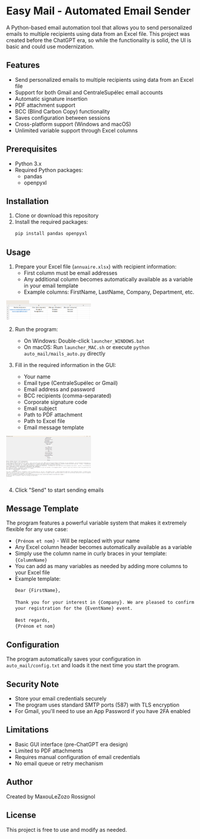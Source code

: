 # Easy Mail - Automated Email Sender

A Python-based email automation tool that allows you to send personalized emails to multiple recipients using data from an Excel file. This project was created before the ChatGPT era, so while the functionality is solid, the UI is basic and could use modernization.

## Features

- Send personalized emails to multiple recipients using data from an Excel file
- Support for both Gmail and CentraleSupélec email accounts
- Automatic signature insertion
- PDF attachment support
- BCC (Blind Carbon Copy) functionality
- Saves configuration between sessions
- Cross-platform support (Windows and macOS)
- Unlimited variable support through Excel columns

## Prerequisites

- Python 3.x
- Required Python packages:
  - pandas
  - openpyxl

## Installation

1. Clone or download this repository
2. Install the required packages:
   ```bash
   pip install pandas openpyxl
   ```

## Usage

1. Prepare your Excel file (`annuaire.xlsx`) with recipient information:
   - First column must be email addresses
   - Any additional column becomes automatically available as a variable in your email template
   - Example columns: FirstName, LastName, Company, Department, etc.

<img src="images/example_annuaire.png" width="45%" alt="Example Excel file structure">

2. Run the program:
   - On Windows: Double-click `launcher_WINDOWS.bat`
   - On macOS: Run `launcher_MAC.sh` or execute `python auto_mail/mails_auto.py` directly

3. Fill in the required information in the GUI:
   - Your name
   - Email type (CentraleSupélec or Gmail)
   - Email address and password
   - BCC recipients (comma-separated)
   - Corporate signature code
   - Email subject
   - Path to PDF attachment
   - Path to Excel file
   - Email message template

<img src="images/application_gui.png" width="45%" alt="Application GUI">

4. Click "Send" to start sending emails

## Message Template

The program features a powerful variable system that makes it extremely flexible for any use case:

- `{Prénom et nom}` - Will be replaced with your name
- Any Excel column header becomes automatically available as a variable
- Simply use the column name in curly braces in your template: `{ColumnName}`
- You can add as many variables as needed by adding more columns to your Excel file
- Example template:
  ```
  Dear {FirstName},

  Thank you for your interest in {Company}. We are pleased to confirm your registration for the {EventName} event.

  Best regards,
  {Prénom et nom}
  ```

## Configuration

The program automatically saves your configuration in `auto_mail/config.txt` and loads it the next time you start the program.

## Security Note

- Store your email credentials securely
- The program uses standard SMTP ports (587) with TLS encryption
- For Gmail, you'll need to use an App Password if you have 2FA enabled

## Limitations

- Basic GUI interface (pre-ChatGPT era design)
- Limited to PDF attachments
- Requires manual configuration of email credentials
- No email queue or retry mechanism

## Author

Created by MaxouLeZozo Rossignol

## License

This project is free to use and modify as needed.